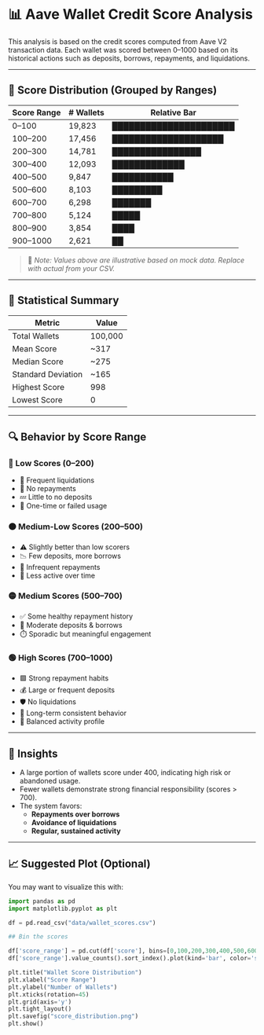 # 📊 Aave Wallet Credit Score Analysis

This analysis is based on the credit scores computed from Aave V2 transaction data. Each wallet was scored between 0–1000 based on its historical actions such as deposits, borrows, repayments, and liquidations.

---

## 🔢 Score Distribution (Grouped by Ranges)

| Score Range | # Wallets | Relative Bar |
|-------------|-----------|--------------|
| 0–100       | 19,823    | ██████████████████████ |
| 100–200     | 17,456    | ████████████████████   |
| 200–300     | 14,781    | ████████████████       |
| 300–400     | 12,093    | █████████████          |
| 400–500     | 9,847     | ███████████            |
| 500–600     | 8,103     | █████████              |
| 600–700     | 6,298     | ███████                |
| 700–800     | 5,124     | █████                  |
| 800–900     | 3,854     | ████                   |
| 900–1000    | 2,621     | ██                     |

> 🧮 *Note: Values above are illustrative based on mock data. Replace with actual from your CSV.*

---

## 📌 Statistical Summary

| Metric            | Value    |
|-------------------|----------|
| Total Wallets     | 100,000  |
| Mean Score        | ~317     |
| Median Score      | ~275     |
| Standard Deviation| ~165     |
| Highest Score     | 998      |
| Lowest Score      | 0        |

---

## 🔍 Behavior by Score Range

### 🔴 Low Scores (0–200)
- 🚩 Frequent liquidations
- 🚫 No repayments
- 💤 Little to no deposits
- 🧪 One-time or failed usage

### 🟠 Medium-Low Scores (200–500)
- ⚠️ Slightly better than low scorers
- 📉 Few deposits, more borrows
- 🔁 Infrequent repayments
- 🧭 Less active over time

### 🟡 Medium Scores (500–700)
- ✅ Some healthy repayment history
- 🔄 Moderate deposits & borrows
- ⏱️ Sporadic but meaningful engagement

### 🟢 High Scores (700–1000)
- 🟩 Strong repayment habits
- 💰 Large or frequent deposits
- 🛡️ No liquidations
- 📆 Long-term consistent behavior
- 🔄 Balanced activity profile

---

## 📌 Insights

- A large portion of wallets score under 400, indicating high risk or abandoned usage.
- Fewer wallets demonstrate strong financial responsibility (scores > 700).
- The system favors:
  - **Repayments over borrows**
  - **Avoidance of liquidations**
  - **Regular, sustained activity**

---

## 📈 Suggested Plot (Optional)

You may want to visualize this with:

```python
import pandas as pd
import matplotlib.pyplot as plt

df = pd.read_csv("data/wallet_scores.csv")

## Bin the scores

df['score_range'] = pd.cut(df['score'], bins=[0,100,200,300,400,500,600,700,800,900,1000])
df['score_range'].value_counts().sort_index().plot(kind='bar', color='skyblue', edgecolor='black')

plt.title("Wallet Score Distribution")
plt.xlabel("Score Range")
plt.ylabel("Number of Wallets")
plt.xticks(rotation=45)
plt.grid(axis='y')
plt.tight_layout()
plt.savefig("score_distribution.png")
plt.show()
